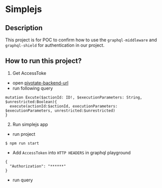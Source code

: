 # Simplejs

## Description
This project is for POC to confirm how to use the `graphql-middleware` and `graphql-shield` for authentication in our project.

## How to run this project?
1. Get AccessToke
- open [pivotate-backend-url](https://osc6oeg32a.execute-api.us-east-1.amazonaws.com/dev/graphql)
- run following query
```
mutation Excute($actionId: ID!, $executionParameters: String, $unrestricted:Boolean){
  execute(actionId:$actionId, executionParameters: $executionParameters, unrestricted:$unrestricted)
}
```
2. Run simplejs app
- run project
```
$ npm run start
```
- Add `AccessToken` into `HTTP HEADERS` in graphql playground
```
{
  "Authorization": "******"
}
```
- run query
